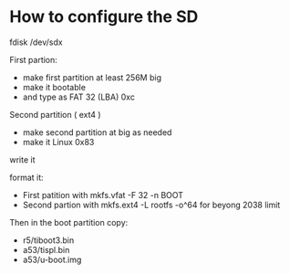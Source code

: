 # How to configure the SD

fdisk /dev/sdx

First partion:
* make first partition at least 256M big
* make it bootable
* and type as FAT 32 (LBA) 0xc

Second partition ( ext4 )
* make second partition at big as needed
* make it Linux  0x83

write it


format it:
* First patition with mkfs.vfat -F 32 -n BOOT
* Second partion with mkfs.ext4 -L rootfs -o^64 for beyong 2038 limit


Then in the boot partition copy:

* r5/tiboot3.bin
* a53/tispl.bin
* a53/u-boot.img

